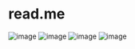 # read.me
![image](https://github.com/zeepyronian/read.me/assets/133080508/2a1bc7be-441b-466a-b957-df047d67c237=250x250)
![image](https://github.com/zeepyronian/read.me/assets/133080508/4bec497d-ca7d-4d83-a8b5-9d8900243f95=250x250)
![image](https://github.com/zeepyronian/read.me/assets/133080508/1c454759-c579-402a-a411-453f3add2a58=250x250)
![image](https://github.com/zeepyronian/read.me/assets/133080508/340593b1-3971-4dc9-8025-48567734e4f4=250x250)


